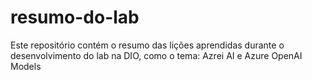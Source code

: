 # resumo-do-lab
Este repositório contém o resumo das lições aprendidas durante o desenvolvimento do lab na DIO, como o tema: Azrei AI e Azure OpenAI Models
